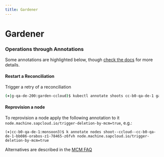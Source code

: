 ```yaml
---
title: Gardener
---
```



# Gardener

### Operations through Annotations

Some annotations are highlighted below, though [check the docs](https://gardener.cloud/docs/gardener/shoot-operations/shoot_operations/) for more details.

#### Restart a Reconciliation

Trigger a retry of a reconciliation

```bash
(⎈|g-qa-de-200:garden-ccloud)$ kubectl annotate shoots cc-b0-qa-de-1 gardener.cloud/operation=retry
```

#### Reprovision a node

To reprovision a node apply the following annotation to it `node.machine.sapcloud.io/trigger-deletion-by-mcm=true`, e.g.:

```shell=
(⎈|cc-b0-qa-de-1:monsoon3)$ k annotate nodes shoot--ccloud--cc-b0-qa-de-1-bb086-orabos-z1-78465-z6fvh node.machine.sapcloud.io/trigger-deletion-by-mcm=true
```

Alternatives are described in the [MCM FAQ](https://gardener.cloud/docs/other-components/machine-controller-manager/faq/#how-to-delete-machine-object-immedietly-if-i-dont-have-access-to-it)
